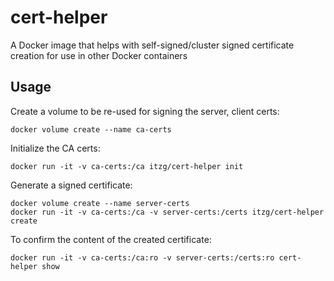 # cert-helper
A Docker image that helps with self-signed/cluster signed certificate creation for use in other Docker containers

## Usage

Create a volume to be re-used for signing the server, client certs:

    docker volume create --name ca-certs

Initialize the CA certs:

    docker run -it -v ca-certs:/ca itzg/cert-helper init
    
Generate a signed certificate:

    docker volume create --name server-certs
    docker run -it -v ca-certs:/ca -v server-certs:/certs itzg/cert-helper create
    
To confirm the content of the created certificate:

    docker run -it -v ca-certs:/ca:ro -v server-certs:/certs:ro cert-helper show
